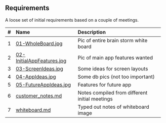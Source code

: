 ## Requirements

A loose set of initial requirements based on a couple of meetings.

|  #  | Name                                                   | Description                                    |
| :-: | :----------------------------------------------------- | :--------------------------------------------- |
|  1  | [01-WholeBoard.jpg](01-WholeBoard.jpg)                 | Pic of entire brain storm white board          |
|  2  | [02-InitialAppFeatures.jpg](02-InitialAppFeatures.jpg) | Pic of main app features wanted                |
|  3  | [03-ScreenIdeas.jpg](03-ScreenIdeas.jpg)               | Some ideas for screen layouts                  |
|  4  | [04-AppIdeas.jpg](04-DbStuff.jpg.jpg)                  | Some db pics (not too important)               |
|  5  | [05-FutureAppIdeas.jpg](05-FutureAppIdeas.jpg)         | Features for future app                        |
|  6  | [customer_notes.md](customer_notes.md)                 | Notes compiled from different initial meetings |
|  7  | [whiteboard.md](whiteboard.md)                         | Typed out notes of whiteboard image            |
